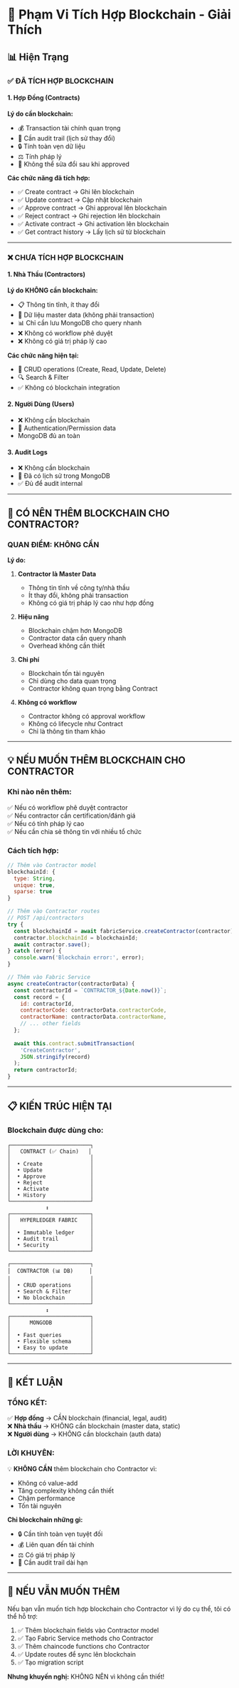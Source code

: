 # 🎯 Phạm Vi Tích Hợp Blockchain - Giải Thích

## 📊 Hiện Trạng

### ✅ ĐÃ TÍCH HỢP BLOCKCHAIN

#### 1. **Hợp Đồng (Contracts)**
**Lý do cần blockchain:**
- 💰 Transaction tài chính quan trọng
- 📝 Cần audit trail (lịch sử thay đổi)
- 🔒 Tính toàn vẹn dữ liệu
- ⚖️ Tính pháp lý
- 🔐 Không thể sửa đổi sau khi approved

**Các chức năng đã tích hợp:**
- ✅ Create contract → Ghi lên blockchain
- ✅ Update contract → Cập nhật blockchain
- ✅ Approve contract → Ghi approval lên blockchain
- ✅ Reject contract → Ghi rejection lên blockchain  
- ✅ Activate contract → Ghi activation lên blockchain
- ✅ Get contract history → Lấy lịch sử từ blockchain

---

### ❌ CHƯA TÍCH HỢP BLOCKCHAIN

#### 1. **Nhà Thầu (Contractors)**
**Lý do KHÔNG cần blockchain:**
- 📋 Thông tin tĩnh, ít thay đổi
- 🏢 Dữ liệu master data (không phải transaction)
- 📊 Chỉ cần lưu MongoDB cho query nhanh
- ❌ Không có workflow phê duyệt
- ❌ Không có giá trị pháp lý cao

**Các chức năng hiện tại:**
- 📝 CRUD operations (Create, Read, Update, Delete)
- 🔍 Search & Filter
- ✅ Không có blockchain integration

#### 2. **Người Dùng (Users)**
- ❌ Không cần blockchain
- 🔐 Authentication/Permission data
- MongoDB đủ an toàn

#### 3. **Audit Logs**
- ❌ Không cần blockchain
- 📝 Đã có lịch sử trong MongoDB
- ✅ Đủ để audit internal

---

## 🤔 CÓ NÊN THÊM BLOCKCHAIN CHO CONTRACTOR?

### **QUAN ĐIỂM: KHÔNG CẦN**

**Lý do:**
1. **Contractor là Master Data**
   - Thông tin tĩnh về công ty/nhà thầu
   - Ít thay đổi, không phải transaction
   - Không có giá trị pháp lý cao như hợp đồng

2. **Hiệu năng**
   - Blockchain chậm hơn MongoDB
   - Contractor data cần query nhanh
   - Overhead không cần thiết

3. **Chi phí**
   - Blockchain tốn tài nguyên
   - Chỉ dùng cho data quan trọng
   - Contractor không quan trọng bằng Contract

4. **Không có workflow**
   - Contractor không có approval workflow
   - Không có lifecycle như Contract
   - Chỉ là thông tin tham khảo

---

## 💡 NẾU MUỐN THÊM BLOCKCHAIN CHO CONTRACTOR

### Khi nào nên thêm:
✅ Nếu có workflow phê duyệt contractor  
✅ Nếu contractor cần certification/đánh giá  
✅ Nếu có tính pháp lý cao  
✅ Nếu cần chia sẻ thông tin với nhiều tổ chức  

### Cách tích hợp:

```javascript
// Thêm vào Contractor model
blockchainId: {
  type: String,
  unique: true,
  sparse: true
}

// Thêm vào Contractor routes
// POST /api/contractors
try {
  const blockchainId = await fabricService.createContractor(contractor);
  contractor.blockchainId = blockchainId;
  await contractor.save();
} catch (error) {
  console.warn('Blockchain error:', error);
}

// Thêm vào Fabric Service
async createContractor(contractorData) {
  const contractorId = `CONTRACTOR_${Date.now()}`;
  const record = {
    id: contractorId,
    contractorCode: contractorData.contractorCode,
    contractorName: contractorData.contractorName,
    // ... other fields
  };
  
  await this.contract.submitTransaction(
    'CreateContractor',
    JSON.stringify(record)
  );
  return contractorId;
}
```

---

## 📋 KIẾN TRÚC HIỆN TẠI

### Blockchain được dùng cho:
```
┌─────────────────────────┐
│   CONTRACT (✅ Chain)   │
│                         │
│  • Create               │
│  • Update               │
│  • Approve              │
│  • Reject               │
│  • Activate             │
│  • History              │
└─────────────────────────┘
            ↕️
┌─────────────────────────┐
│   HYPERLEDGER FABRIC    │
│                         │
│  • Immutable ledger     │
│  • Audit trail          │
│  • Security             │
└─────────────────────────┘

┌─────────────────────────┐
│  CONTRACTOR (📊 DB)     │
│                         │
│  • CRUD operations      │
│  • Search & Filter      │
│  • No blockchain        │
└─────────────────────────┘
            ↕️
┌─────────────────────────┐
│      MONGODB            │
│                         │
│  • Fast queries         │
│  • Flexible schema      │
│  • Easy to update       │
└─────────────────────────┘
```

---

## 🎯 KẾT LUẬN

### TỔNG KẾT:
✅ **Hợp đồng** → CẦN blockchain (financial, legal, audit)  
❌ **Nhà thầu** → KHÔNG cần blockchain (master data, static)  
❌ **Người dùng** → KHÔNG cần blockchain (auth data)  

### LỜI KHUYÊN:
💡 **KHÔNG CẦN** thêm blockchain cho Contractor vì:
- Không có value-add
- Tăng complexity không cần thiết
- Chậm performance
- Tốn tài nguyên

**Chỉ blockchain những gì:**
- 🔒 Cần tính toàn vẹn tuyệt đối
- 💰 Liên quan đến tài chính
- ⚖️ Có giá trị pháp lý
- 📜 Cần audit trail dài hạn

---

## 🔄 NẾU VẪN MUỐN THÊM

Nếu bạn vẫn muốn tích hợp blockchain cho Contractor vì lý do cụ thể, tôi có thể hỗ trợ:
1. ✅ Thêm blockchain fields vào Contractor model
2. ✅ Tạo Fabric Service methods cho Contractor
3. ✅ Thêm chaincode functions cho Contractor
4. ✅ Update routes để sync lên blockchain
5. ✅ Tạo migration script

**Nhưng khuyến nghị:** KHÔNG NÊN vì không cần thiết!


